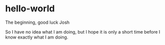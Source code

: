# hello-world

The beginning, good luck Josh

So I have no idea what I am doing, but I hope it is only a short time before I know exactly what I am doing. 
